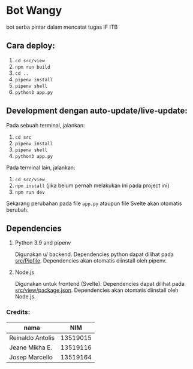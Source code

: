 # Bot Wangy
bot serba pintar dalam mencatat tugas IF ITB

## Cara deploy:
1. `cd src/view`
2. `npm run build`
3. `cd ..`
4. `pipenv install`
5. `pipenv shell`
6. `python3 app.py`

## Development dengan auto-update/live-update:
Pada sebuah terminal, jalankan:
1. `cd src`
2. `pipenv install`
3. `pipenv shell`
4. `python3 app.py`

Pada terminal lain, jalankan:
1. `cd src/view`
2. `npm install` (jika belum pernah melakukan ini pada project ini)
3. `npm run dev`

Sekarang perubahan pada file `app.py` ataupun file Svelte akan otomatis berubah.

## Dependencies
1. Python 3.9 and pipenv

   Digunakan u/ backend. Dependencies python dapat dilihat pada
   [src/Pipfile](src/Pipfile). Dependencies akan otomatis diinstall oleh
   pipenv.

2. Node.js

   Digunakan untuk frontend (Svelte). Dependencies dapat dilihat pada
   [src/view/package.json](src/view/package.json). Dependencies akan otomatis
   diinstall oleh Node.js.

### Credits:
| nama | NIM |
|------|-----|
| Reinaldo Antolis | 13519015 |
| Jeane Mikha E. | 13519116 |
| Josep Marcello | 13519164 |

